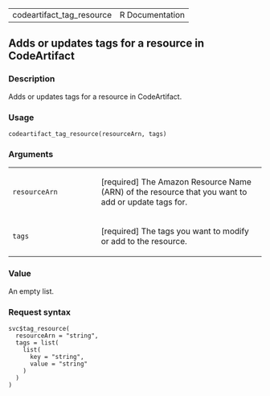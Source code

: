 <table style="width: 100%;">
<tbody>
<tr class="odd">
<td>codeartifact_tag_resource</td>
<td style="text-align: right;">R Documentation</td>
</tr>
</tbody>
</table>

## Adds or updates tags for a resource in CodeArtifact

### Description

Adds or updates tags for a resource in CodeArtifact.

### Usage

    codeartifact_tag_resource(resourceArn, tags)

### Arguments

<table>
<colgroup>
<col style="width: 35%" />
<col style="width: 65%" />
</colgroup>
<tbody>
<tr class="odd">
<td><code
id="codeartifact_tag_resource_:_resourceArn">resourceArn</code></td>
<td><p>[required] The Amazon Resource Name (ARN) of the resource that
you want to add or update tags for.</p></td>
</tr>
<tr class="even">
<td><code id="codeartifact_tag_resource_:_tags">tags</code></td>
<td><p>[required] The tags you want to modify or add to the
resource.</p></td>
</tr>
</tbody>
</table>

### Value

An empty list.

### Request syntax

    svc$tag_resource(
      resourceArn = "string",
      tags = list(
        list(
          key = "string",
          value = "string"
        )
      )
    )
